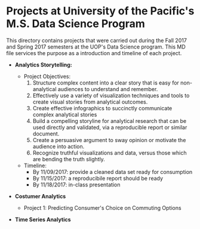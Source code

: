 # Projects at University of the Pacific's M.S. Data Science Program

This directory contains projects that were carried out during the Fall 2017 and Spring 2017 semesters
at the UOP's Data Science program. This MD file services the purpose as a introduction and  timeline
of each project.

* **Analytics Storytelling:**
	* Project Objectives: 
		1. Structure complex content into a clear story that is easy for non-analytical audiences to understand and remember.
		2. Effectively use a variety of visualization techniques and tools to create visual stories from analytical outcomes.
		3. Create effective infographics to succinctly communicate complex analytical stories
		4. Build a compelling storyline for analytical research that can be used directly and validated, via a reproducible report or similar document.
		5. Create a persuasive argument to sway opinion or motivate the audience into action.
		6. Recognize truthful visualizations and data, versus those which are bending the truth slightly.
	* Timeline:
		* By 11/09/2017: provide a cleaned data set ready for consumption
		* By 11/15/2017: a reproducibile report should be ready
		* By 11/18/2017: in-class presentation
		
* **Costumer Analytics**
	* Project 1: Predicting Consumer's Choice on Commuting Options

* **Time Series Analytics**